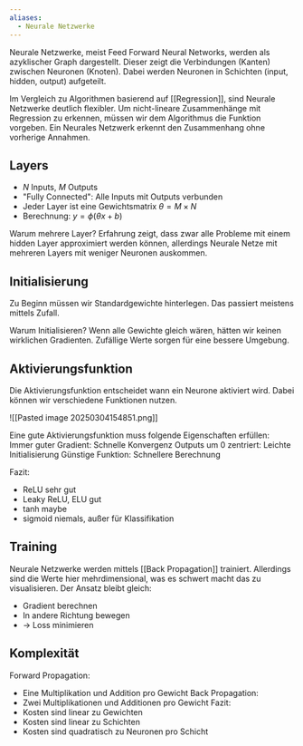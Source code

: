 ```yaml
---
aliases:
  - Neurale Netzwerke
---
```

Neurale Netzwerke, meist Feed Forward Neural Networks, werden als azyklischer Graph dargestellt. Dieser zeigt die Verbindungen (Kanten) zwischen Neuronen (Knoten). Dabei werden Neuronen in Schichten (input, hidden, output) aufgeteilt.

Im Vergleich zu Algorithmen basierend auf [[Regression]], sind Neurale Netzwerke deutlich flexibler. Um nicht-lineare Zusammenhänge mit Regression zu erkennen, müssen wir dem Algorithmus die Funktion vorgeben. Ein Neurales Netzwerk erkennt den Zusammenhang ohne vorherige Annahmen.

## Layers
- $N$ Inputs, $M$ Outputs
- "Fully Connected": Alle Inputs mit Outputs verbunden
- Jeder Layer ist eine Gewichtsmatrix $\theta = M \times N$
- Berechnung: $y = \phi(\theta x + b)$

Warum mehrere Layer?
Erfahrung zeigt, dass zwar alle Probleme mit einem hidden Layer approximiert werden können, allerdings Neurale Netze mit mehreren Layers mit weniger Neuronen auskommen. 

## Initialisierung
Zu Beginn müssen wir Standardgewichte hinterlegen. Das passiert meistens mittels Zufall.

Warum Initialisieren?
Wenn alle Gewichte gleich wären, hätten wir keinen wirklichen Gradienten. Zufällige Werte sorgen für eine bessere Umgebung.

## Aktivierungsfunktion
Die Aktivierungsfunktion entscheidet wann ein Neurone aktiviert wird. Dabei können wir verschiedene Funktionen nutzen.

![[Pasted image 20250304154851.png]]

Eine gute Aktivierungsfunktion muss folgende Eigenschaften erfüllen:
Immer guter Gradient: Schnelle Konvergenz
Outputs um 0 zentriert: Leichte Initialisierung
Günstige Funktion: Schnellere Berechnung

Fazit:
- ReLU sehr gut
- Leaky ReLU, ELU gut
- tanh maybe
- sigmoid niemals, außer für Klassifikation

## Training
Neurale Netzwerke werden mittels [[Back Propagation]] trainiert. Allerdings sind die Werte hier mehrdimensional, was es schwert macht das zu visualisieren. Der Ansatz bleibt gleich:
- Gradient berechnen
- In andere Richtung bewegen
- -> Loss minimieren

## Komplexität
Forward Propagation:
- Eine Multiplikation und Addition pro Gewicht
Back Propagation:
- Zwei Multiplikationen und Additionen pro Gewicht
Fazit:
- Kosten sind linear zu Gewichten
- Kosten sind linear zu Schichten
- Kosten sind quadratisch zu Neuronen pro Schicht

